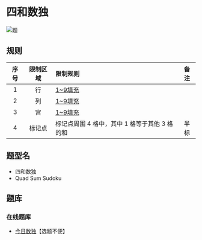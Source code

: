 # 四和数独
<!-- START doctoc generated TOC please keep comment here to allow auto update -->
<!-- DON'T EDIT THIS SECTION, INSTEAD RE-RUN doctoc TO UPDATE -->

<!-- END doctoc generated TOC please keep comment here to allow auto update -->

![题](https://cn.sudoku.today/pic/03/quadsums/64400_415673.png)

## 规则

| 序号  | 限制区域 | 限制规则                        | 备注  |
|:---:|:----:|:----------------------------|:---:|
|  1  |  行   | [1~9填充]                    |     |
|  2  |  列   | [1~9填充]                    |     |
|  3  |  宫   | [1~9填充]                    |     |
|  4  | 标记点  | 标记点周围 4 格中，其中 1 格等于其他 3 格的和 | 半标  |

## 题型名

- 四和数独
- Quad Sum Sudoku

## 题库

### 在线题库

- [今日数独]【选题不便】

[1~9填充]: ../../../../../rules/rules.md#1to9填充

[今日数独]: https://cn.sudoku.today/g-quad-sums-sudoku/
